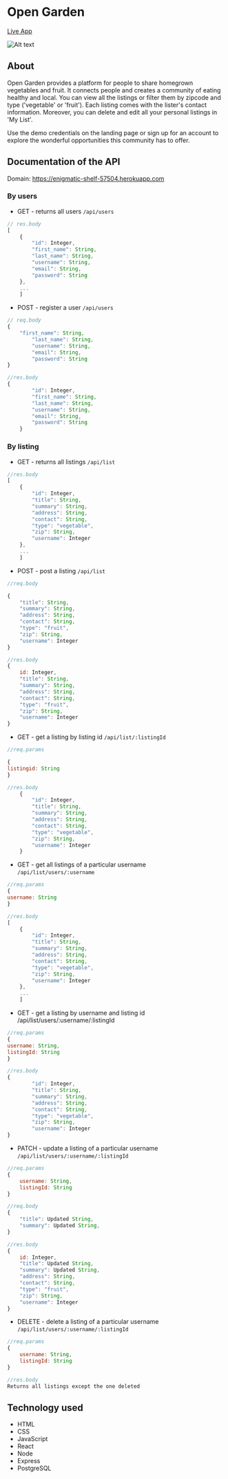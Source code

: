 # Open Garden

[Live App](https://opengarden.wmq516.now.sh)

![Alt text](https://github.com/Mengqi89/open-garden-client/blob/master/src/images/Screenshot.png "Screenshot of live app")

## About 
Open Garden provides a platform for people to share homegrown vegetables and fruit. It connects people and creates a community of eating healthy and local. You can view all the listings or filter them by zipcode and type ('vegetable' or 'fruit'). Each listing comes with the lister's contact information. Moreover, you can delete and edit all your personal listings in 'My List'. 

Use the demo credentials on the landing page or sign up for an account to explore the wonderful opportunities this community has to offer.

## Documentation of the API

Domain: https://enigmatic-shelf-57504.herokuapp.com

### By users 
* GET - returns all users `/api/users`
```js
// res.body
[
    {
        "id": Integer,
        "first_name": String,
        "last_name": String,
        "username": String,
        "email": String,
        "password": String
    },
    ...
    ]
```

* POST - register a user `/api/users`
```js
// req.body
{
	"first_name": String,
        "last_name": String,
        "username": String,
        "email": String,
        "password": String
}

//res.body
{
        "id": Integer,
        "first_name": String,
        "last_name": String,
        "username": String,
        "email": String,
        "password": String
    }
```

### By listing
* GET - returns all listings `/api/list`
```js
//res.body
[
    {
        "id": Integer,
        "title": String,
        "summary": String,
        "address": String,
        "contact": String,
        "type": "vegetable",
        "zip": String,
        "username": Integer
    },
    ...
    ]
```

* POST - post a listing `/api/list`

```js
//req.body

{
    "title": String,
    "summary": String,
    "address": String,
    "contact": String,
    "type": "fruit",
    "zip": String,
    "username": Integer
}

//res.body
{	
    id: Integer,
    "title": String,
    "summary": String,
    "address": String,
    "contact": String,
    "type": "fruit",
    "zip": String,
    "username": Integer
}
```


* GET - get a listing by listing id `/api/list/:listingId`
```js
//req.params

{
listingid: String
}

//res.body
    {
        "id": Integer,
        "title": String,
        "summary": String,
        "address": String,
        "contact": String,
        "type": "vegetable",
        "zip": String,
        "username": Integer
    }
```
* GET - get all listings of a particular username `/api/list/users/:username`
```js
//req.params
{
username: String
}

//res.body
[
    {
        "id": Integer,
        "title": String,
        "summary": String,
        "address": String,
        "contact": String,
        "type": "vegetable",
        "zip": String,
        "username": Integer
    },
    ...
    ]
```
* GET - get a listing by username and listing id /api/list/users/:username/:listingId
```js
//req.params
{
username: String,
listingId: String
}

//res.body
{
        "id": Integer,
        "title": String,
        "summary": String,
        "address": String,
        "contact": String,
        "type": "vegetable",
        "zip": String,
        "username": Integer
}
```
* PATCH - update a listing of a particular username `/api/list/users/:username/:listingId`
```js
//req.params
{
	username: String,
	listingId: String
}

//req.body
{
    "title": Updated String,
    "summary": Updated String,
}

//res.body
{	
    id: Integer,
    "title": Updated String,
    "summary": Updated String,
    "address": String,
    "contact": String,
    "type": "fruit",
    "zip": String,
    "username": Integer
}
```
* DELETE - delete a listing of a particular username `/api/list/users/:username/:listingId`
```js
//req.params
{
	username: String,
	listingId: String
}

//res.body
Returns all listings except the one deleted
```

## Technology used

* HTML
* CSS
* JavaScript
* React
* Node
* Express
* PostgreSQL
